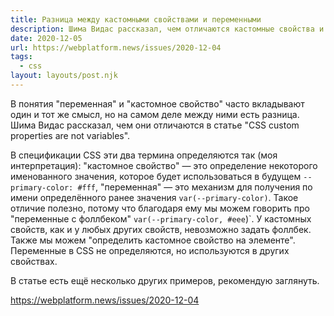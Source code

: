 ```yaml
---
title: Разница между кастомными свойствами и переменными
description: Шима Видас рассказал, чем отличаются кастомные свойства и переменные
date: 2020-12-05
url: https://webplatform.news/issues/2020-12-04
tags:
  - css
layout: layouts/post.njk
---
```

В понятия "переменная" и "кастомное свойство" часто вкладывают один и тот же смысл, но на самом деле между ними есть разница. Шима Видас рассказал, чем они отличаются в статье "CSS custom properties are not variables".

В спецификации CSS эти два термина определяются так (моя интерпретация): "кастомное свойство" — это определение некоторого именованного значения, которое будет использоваться в будущем `--primary-color: #fff`, "переменная" — это механизм для получения по имени определённого ранее значения `var(--primary-color)`. Такое отличие полезно, потому что благодаря ему мы можем говорить про "переменные с фоллбеком" `var(--primary-color, #eee`)`. У кастомных свойств, как и у любых других свойств, невозможно задать фоллбек. Также мы можем "определить кастомное свойство на элементе". Переменные в CSS не определяются, но используются в других свойствах.

В статье есть ещё несколько других примеров, рекомендую заглянуть.

https://webplatform.news/issues/2020-12-04
